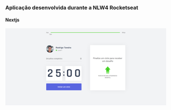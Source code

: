 ### Aplicação desenvolvida durante a NLW4 Rocketseat
#### Nextjs

![Home Moveit](https://github.com/Rodrigo-Taveira/NLW4-Moveit/blob/main/home.png)
